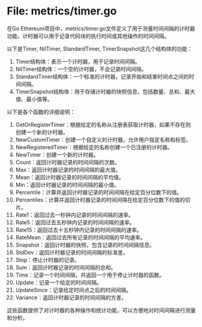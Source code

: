 # File: metrics/timer.go

在Go Ethereum项目中，metrics/timer.go文件定义了用于测量时间间隔的计时器功能。计时器可以用于记录代码块的执行时间或其他操作的时间间隔。

以下是Timer, NilTimer, StandardTimer, TimerSnapshot这几个结构体的功能：

1. Timer结构体：表示一个计时器，用于记录时间间隔。
2. NilTimer结构体：一个空的计时器，不会记录时间间隔。
3. StandardTimer结构体：一个标准的计时器，记录开始和结束时间点之间的时间间隔。
4. TimerSnapshot结构体：用于存储计时器的快照信息，包括数量、总和、最大值、最小值等。

以下是各个函数的详细说明：

1. GetOrRegisterTimer：根据给定的名称从注册表获取计时器，如果不存在则创建一个新的计时器。
2. NewCustomTimer：创建一个自定义的计时器，允许用户指定名称和标签。
3. NewRegisteredTimer：根据给定的名称创建一个已注册的计时器。
4. NewTimer：创建一个新的计时器。
5. Count：返回计时器记录的时间间隔的次数。
6. Max：返回计时器记录的时间间隔的最大值。
7. Mean：返回计时器记录的时间间隔的平均值。
8. Min：返回计时器记录的时间间隔的最小值。
9. Percentile：计算并返回计时器记录的时间间隔在给定百分位数下的值。
10. Percentiles：计算并返回计时器记录的时间间隔在给定百分位数下的值的切片。
11. Rate1：返回过去一秒钟内记录的时间间隔的速率。
12. Rate5：返回过去五秒钟内记录的时间间隔的速率。
13. Rate15：返回过去十五秒钟内记录的时间间隔的速率。
14. RateMean：返回过去所有记录的时间间隔的平均速率。
15. Snapshot：返回计时器的快照，包含记录的时间间隔信息。
16. StdDev：返回计时器记录的时间间隔的标准差。
17. Stop：停止计时器的记录。
18. Sum：返回计时器记录的时间间隔的总和。
19. Time：记录一个时间间隔，并返回一个用于停止计时器的函数。
20. Update：记录一个给定的时间间隔。
21. UpdateSince：记录给定时间点之后的时间间隔。
22. Variance：返回计时器记录的时间间隔的方差。

这些函数提供了对计时器的各种操作和统计功能，可以方便地对时间间隔进行测量和分析。

